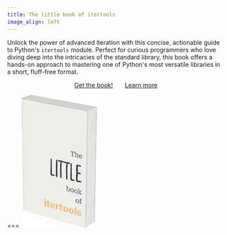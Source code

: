 ```yaml
---
title: The little book of itertools
image_align: left
---
```


Unlock the power of advanced iteration with this concise, actionable guide to Python's `itertools` module.
Perfect for curious programmers who love diving deep into the intricacies of the standard library, this book offers a hands-on approach to mastering one of Python's most versatile libraries in a short, fluff-free format.

<div style="display:flex; justify-content:center;">
<a href="https://mathspp.gumroad.com/l/the-little-book-of-itertools/?wanted=true" target="_blank" class="btn" style="margin-right: 1em;">Get the book!</a>
<a href="/books/the-little-book-of-itertools" class="btn" style="margin-left: 1em;">Learn more</a>
</div>


===
![](_book.webp)
